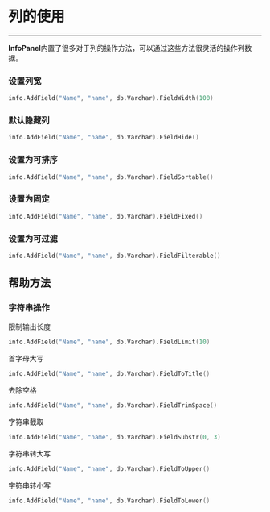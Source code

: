 # 列的使用
---

**InfoPanel**内置了很多对于列的操作方法，可以通过这些方法很灵活的操作列数据。

### 设置列宽

```go
info.AddField("Name", "name", db.Varchar).FieldWidth(100)
```

### 默认隐藏列

```go
info.AddField("Name", "name", db.Varchar).FieldHide()
```

### 设置为可排序

```go
info.AddField("Name", "name", db.Varchar).FieldSortable()
```

### 设置为固定

```go
info.AddField("Name", "name", db.Varchar).FieldFixed()
```

### 设置为可过滤

```go
info.AddField("Name", "name", db.Varchar).FieldFilterable()
```

## 帮助方法

### 字符串操作

限制输出长度

```go
info.AddField("Name", "name", db.Varchar).FieldLimit(10)
```

首字母大写

```go
info.AddField("Name", "name", db.Varchar).FieldToTitle()
```

去除空格

```go
info.AddField("Name", "name", db.Varchar).FieldTrimSpace()
```

字符串截取

```go
info.AddField("Name", "name", db.Varchar).FieldSubstr(0, 3)
```

字符串转大写

```go
info.AddField("Name", "name", db.Varchar).FieldToUpper()
```

字符串转小写

```go
info.AddField("Name", "name", db.Varchar).FieldToLower()
```